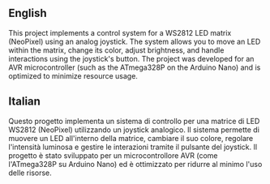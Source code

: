 ## English

This project implements a control system for a WS2812 LED matrix (NeoPixel) using an analog joystick. The system allows you to move an LED within the matrix, change its color, adjust brightness, and handle interactions using the joystick's button. The project was developed for an AVR microcontroller (such as the ATmega328P on the Arduino Nano) and is optimized to minimize resource usage.


## Italian

Questo progetto implementa un sistema di controllo per una matrice di LED WS2812 (NeoPixel) utilizzando un joystick analogico. Il sistema permette di muovere un LED all'interno della matrice, cambiare il suo colore, regolare l'intensità luminosa e gestire le interazioni tramite il pulsante del joystick. Il progetto è stato sviluppato per un microcontrollore AVR (come l'ATmega328P su Arduino Nano) ed è ottimizzato per ridurre al minimo l'uso delle risorse.
